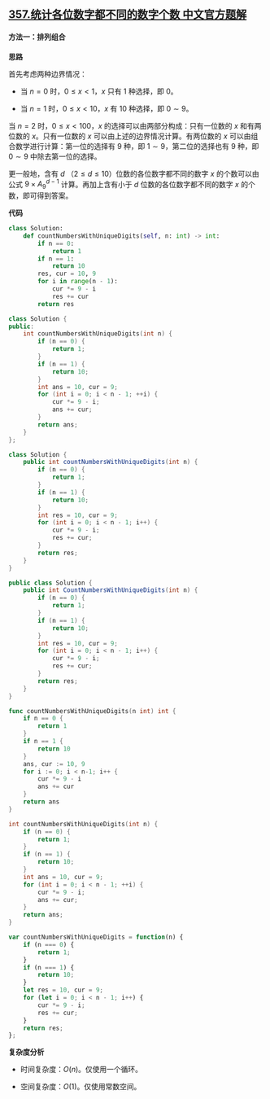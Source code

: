 ## [357.统计各位数字都不同的数字个数 中文官方题解](https://leetcode.cn/problems/count-numbers-with-unique-digits/solutions/100000/tong-ji-ge-wei-shu-zi-du-bu-tong-de-shu-iqbfn)
#### 方法一：排列组合

**思路**

首先考虑两种边界情况：

- 当 $n = 0$ 时，$0 \le x \lt 1$，$x$ 只有 $1$ 种选择，即 $0$。

- 当 $n = 1$ 时，$0 \le x \lt 10$，$x$ 有 $10$ 种选择，即 $0 \sim 9$。

当 $n = 2$ 时，$0 \le x \lt 100$，$x$ 的选择可以由两部分构成：只有一位数的 $x$ 和有两位数的 $x$。只有一位数的 $x$ 可以由上述的边界情况计算。有两位数的 $x$ 可以由组合数学进行计算：第一位的选择有 $9$ 种，即 $1 \sim 9$，第二位的选择也有 $9$ 种，即 $0 \sim 9$ 中除去第一位的选择。

更一般地，含有 $d$ （$2 \le d \le 10$）位数的各位数字都不同的数字 $x$ 的个数可以由公式 $9 \times A_9^{d-1}$ 计算。再加上含有小于 $d$ 位数的各位数字都不同的数字 $x$ 的个数，即可得到答案。

**代码**

```Python [sol1-Python3]
class Solution:
    def countNumbersWithUniqueDigits(self, n: int) -> int:
        if n == 0:
            return 1
        if n == 1:
            return 10
        res, cur = 10, 9
        for i in range(n - 1):
            cur *= 9 - i
            res += cur
        return res
```

```C++ [sol1-C++]
class Solution {
public:
    int countNumbersWithUniqueDigits(int n) {
        if (n == 0) {
            return 1;
        }
        if (n == 1) {
            return 10;
        }
        int ans = 10, cur = 9;
        for (int i = 0; i < n - 1; ++i) {
            cur *= 9 - i;
            ans += cur;
        }
        return ans;
    }
};
```

```Java [sol1-Java]
class Solution {
    public int countNumbersWithUniqueDigits(int n) {
        if (n == 0) {
            return 1;
        }
        if (n == 1) {
            return 10;
        }
        int res = 10, cur = 9;
        for (int i = 0; i < n - 1; i++) {
            cur *= 9 - i;
            res += cur;
        }
        return res;
    }
}
```

```C# [sol1-C#]
public class Solution {
    public int CountNumbersWithUniqueDigits(int n) {
        if (n == 0) {
            return 1;
        }
        if (n == 1) {
            return 10;
        }
        int res = 10, cur = 9;
        for (int i = 0; i < n - 1; i++) {
            cur *= 9 - i;
            res += cur;
        }
        return res;
    }
}
```

```go [sol1-Golang]
func countNumbersWithUniqueDigits(n int) int {
    if n == 0 {
        return 1
    }
    if n == 1 {
        return 10
    }
    ans, cur := 10, 9
    for i := 0; i < n-1; i++ {
        cur *= 9 - i
        ans += cur
    }
    return ans
}
```

```C [sol1-C]
int countNumbersWithUniqueDigits(int n) {
    if (n == 0) {
        return 1;
    }
    if (n == 1) {
        return 10;
    }
    int ans = 10, cur = 9;
    for (int i = 0; i < n - 1; ++i) {
        cur *= 9 - i;
        ans += cur;
    }
    return ans;
}
```

```JavaScript [sol1-JavaScript]
var countNumbersWithUniqueDigits = function(n) {
    if (n === 0) {
        return 1;
    }
    if (n === 1) {
        return 10;
    }
    let res = 10, cur = 9;
    for (let i = 0; i < n - 1; i++) {
        cur *= 9 - i;
        res += cur;
    }
    return res;
};
```

**复杂度分析**

- 时间复杂度：$O(n)$。仅使用一个循环。

- 空间复杂度：$O(1)$。仅使用常数空间。